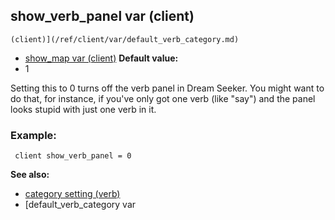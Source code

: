 ## show_verb_panel var (client)

    (client)](/ref/client/var/default_verb_category.md) 
+   [show_map var (client)](/ref/client/var/show_map.md) <!-- -->
**Default value:**
+   1


Setting this to 0 turns off the verb panel in Dream Seeker. You
might want to do that, for instance, if you\'ve only got one verb (like
\"say\") and the panel looks stupid with just one verb in it.
### Example:

```
 client show_verb_panel = 0 
```


**See also:**
+   [category setting (verb)](/ref/verb/set/category.md) 
+   [default_verb_category var